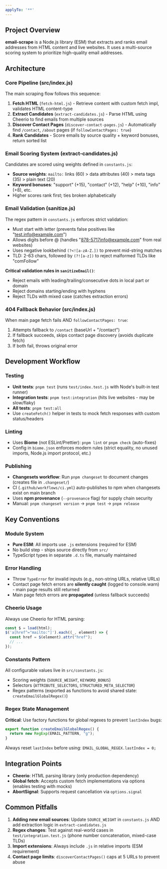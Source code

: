```yaml
---
applyTo: '**'
---
```


## Project Overview

**email-scrape** is a Node.js library (ESM) that extracts and ranks email addresses from HTML content and live websites. It uses a multi-source scoring system to prioritize high-quality email addresses.

## Architecture

### Core Pipeline (src/index.js)
The main scraping flow follows this sequence:
1. **Fetch HTML** (`fetch-html.js`) - Retrieve content with custom fetch impl, validates HTML content-type
2. **Extract Candidates** (`extract-candidates.js`) - Parse HTML using Cheerio to find emails from multiple sources
3. **Discover Contact Pages** (`discover-contact-pages.js`) - Automatically find `/contact`, `/about` pages (if `followContactPages: true`)
4. **Rank Candidates** - Score emails by source quality + keyword bonuses, return sorted list

### Email Scoring System (extract-candidates.js)
Candidates are scored using weights defined in `constants.js`:
- **Source weights**: `mailto:` links (60) > data attributes (40) > meta tags (35) > plain text (20)
- **Keyword bonuses**: "support" (+15), "contact" (+12), "help" (+10), "info" (+8), etc.
- Higher scores rank first; ties broken alphabetically

### Email Validation (sanitize.js)
The regex pattern in `constants.js` enforces strict validation:
- Must start with letter (prevents false positives like "test.info@example.com")
- Allows digits before @ (handles "878-5717info@example.com" from real websites)
- Uses negative lookbehind `(?<![a-zA-Z.])` to prevent mid-string matches
- TLD: 2-63 chars, followed by `(?![a-z])` to reject malformed TLDs like "comFollow"

**Critical validation rules in `sanitizeEmail()`**:
- Reject emails with leading/trailing/consecutive dots in local part or domain
- Reject domains starting/ending with hyphens
- Reject TLDs with mixed case (catches extraction errors)

### 404 Fallback Behavior (src/index.js)
When main page fetch fails AND `followContactPages: true`:
1. Attempts fallback to `/contact` (baseUrl + "/contact")
2. If fallback succeeds, skips contact page discovery (avoids duplicate fetch)
3. If both fail, throws original error

## Development Workflow

### Testing
- **Unit tests**: `pnpm test` (runs `test/index.test.js` with Node's built-in test runner)
- **Integration tests**: `pnpm test:integration` (hits live websites - may be slow/flaky)
- **All tests**: `pnpm test:all`
- Use `createFetch()` helper in tests to mock fetch responses with custom status/headers

### Linting
- Uses **Biome** (not ESLint/Prettier): `pnpm lint` or `pnpm check` (auto-fixes)
- Config in `biome.json` enforces modern rules (strict equality, no unused imports, Node.js import protocol, etc.)

### Publishing
- **Changesets workflow**: Run `pnpm changeset` to document changes (creates file in `.changeset/`)
- CI (`.github/workflows/ci.yml`) auto-publishes to npm when changesets exist on main branch
- Uses **npm provenance** (`--provenance` flag) for supply chain security
- Manual: `pnpm changeset version` → `pnpm test` → `pnpm release`

## Key Conventions

### Module System
- **Pure ESM**: All imports use `.js` extensions (required for ESM)
- No build step - ships source directly from `src/`
- TypeScript types in separate `.d.ts` file, manually maintained

### Error Handling
- Throw `TypeError` for invalid inputs (e.g., non-string URLs, relative URLs)
- Contact page fetch errors are **silently caught** (logged to console.warn) - main page results still returned
- Main page fetch errors are **propagated** (unless fallback succeeds)

### Cheerio Usage
Always use Cheerio for HTML parsing:
```javascript
const $ = load(html);
$('a[href^="mailto:"]').each((_, element) => {
  const href = $(element).attr("href");
  // ...
});
```

### Constants Pattern
All configurable values live in `src/constants.js`:
- Scoring weights (`SOURCE_WEIGHT`, `KEYWORD_BONUS`)
- Selectors (`ATTRIBUTE_SELECTORS`, `STRUCTURED_META_SELECTOR`)
- Regex patterns (exported as functions to avoid shared state: `createEmailGlobalRegex()`)

### Regex State Management
**Critical**: Use factory functions for global regexes to prevent `lastIndex` bugs:
```javascript
export function createEmailGlobalRegex() {
  return new RegExp(EMAIL_PATTERN, "g");
}
```
Always reset `lastIndex` before using: `EMAIL_GLOBAL_REGEX.lastIndex = 0;`

## Integration Points

- **Cheerio**: HTML parsing library (only production dependency)
- **Global fetch**: Accepts custom fetch implementations via options (enables testing with mocks)
- **AbortSignal**: Supports request cancellation via `options.signal`

## Common Pitfalls

1. **Adding new email sources**: Update `SOURCE_WEIGHT` in `constants.js` AND add extraction logic in `extract-candidates.js`
2. **Regex changes**: Test against real-world cases in `test/integration.test.js` (phone number concatenation, mixed-case TLDs)
3. **Import extensions**: Always include `.js` in relative imports (ESM requirement)
4. **Contact page limits**: `discoverContactPages()` caps at 5 URLs to prevent abuse
